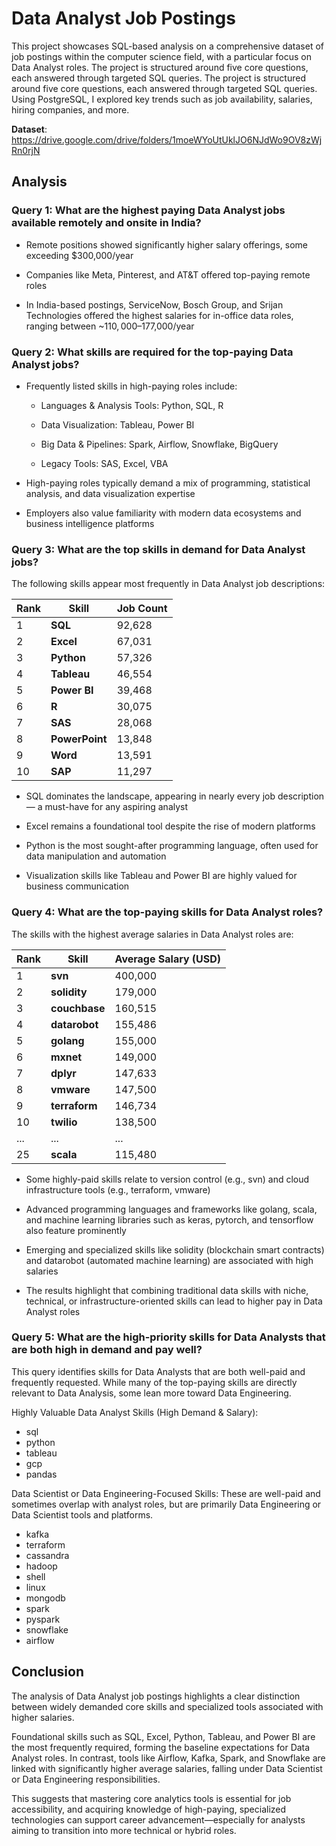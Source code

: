 # Data Analyst Job Postings

This project showcases SQL-based analysis on a comprehensive dataset of job postings within the computer science field, with a particular focus on Data Analyst roles. The project is structured around five core questions, each answered through targeted SQL queries. The project is structured around five core questions, each answered through targeted SQL queries. Using PostgreSQL, I explored key trends such as job availability, salaries, hiring companies, and more.

**Dataset**: https://drive.google.com/drive/folders/1moeWYoUtUklJO6NJdWo9OV8zWjRn0rjN

## Analysis

### Query 1: What are the highest paying Data Analyst jobs available remotely and onsite in India? 

- Remote positions showed significantly higher salary offerings, some exceeding $300,000/year

- Companies like Meta, Pinterest, and AT&T offered top-paying remote roles

- In India-based postings, ServiceNow, Bosch Group, and Srijan Technologies offered the highest salaries for in-office data roles, ranging between ~$110,000–$177,000/year

### Query 2: What skills are required for the top-paying Data Analyst jobs?

- Frequently listed skills in high-paying roles include:

    - Languages & Analysis Tools: Python, SQL, R

    - Data Visualization: Tableau, Power BI

    - Big Data & Pipelines: Spark, Airflow, Snowflake, BigQuery

    - Legacy Tools: SAS, Excel, VBA

- High-paying roles typically demand a mix of programming, statistical analysis, and data visualization expertise

- Employers also value familiarity with modern data ecosystems and business intelligence platforms

### Query 3: What are the top skills in demand for Data Analyst jobs?

The following skills appear most frequently in Data Analyst job descriptions:

| Rank | Skill          | Job Count |
| ---- | -------------- | --------- |
| 1    | **SQL**        | 92,628    |
| 2    | **Excel**      | 67,031    |
| 3    | **Python**     | 57,326    |
| 4    | **Tableau**    | 46,554    |
| 5    | **Power BI**   | 39,468    |
| 6    | **R**          | 30,075    |
| 7    | **SAS**        | 28,068    |
| 8    | **PowerPoint** | 13,848    |
| 9    | **Word**       | 13,591    |
| 10   | **SAP**        | 11,297    |

- SQL dominates the landscape, appearing in nearly every job description — a must-have for any aspiring analyst

- Excel remains a foundational tool despite the rise of modern platforms

- Python is the most sought-after programming language, often used for data manipulation and automation

- Visualization skills like Tableau and Power BI are highly valued for business communication

### Query 4: What are the top-paying skills for Data Analyst roles?

The skills with the highest average salaries in Data Analyst roles are:

| Rank | Skill         | Average Salary (USD) |
| ---- | ------------- | -------------------- |
| 1    | **svn**       | 400,000              |
| 2    | **solidity**  | 179,000              |
| 3    | **couchbase** | 160,515              |
| 4    | **datarobot** | 155,486              |
| 5    | **golang**    | 155,000              |
| 6    | **mxnet**     | 149,000              |
| 7    | **dplyr**     | 147,633              |
| 8    | **vmware**    | 147,500              |
| 9    | **terraform** | 146,734              |
| 10   | **twilio**    | 138,500              |
| ...  | ...           | ...                  |
| 25   | **scala**     | 115,480              |

- Some highly-paid skills relate to version control (e.g., svn) and cloud infrastructure tools (e.g., terraform, vmware)

- Advanced programming languages and frameworks like golang, scala, and machine learning libraries such as keras, pytorch, and tensorflow also feature prominently

- Emerging and specialized skills like solidity (blockchain smart contracts) and datarobot (automated machine learning) are associated with high salaries

- The results highlight that combining traditional data skills with niche, technical, or infrastructure-oriented skills can lead to higher pay in Data Analyst roles

### Query 5: What are the high-priority skills for Data Analysts that are both high in demand and pay well?

This query identifies skills for Data Analysts that are both well-paid and frequently requested. While many of the top-paying skills are directly relevant to Data Analysis, some lean more toward Data Engineering.

Highly Valuable Data Analyst Skills (High Demand & Salary):
- sql
- python
- tableau
- gcp
- pandas

Data Scientist or Data Engineering-Focused Skills: These are well-paid and sometimes overlap with analyst roles, but are primarily Data Engineering or Data Scientist tools and platforms.
- kafka
- terraform
- cassandra
- hadoop
- shell
- linux
- mongodb
- spark
- pyspark
- snowflake
- airflow

## Conclusion

The analysis of Data Analyst job postings highlights a clear distinction between widely demanded core skills and specialized tools associated with higher salaries.

Foundational skills such as SQL, Excel, Python, Tableau, and Power BI are the most frequently required, forming the baseline expectations for Data Analyst roles. In contrast, tools like Airflow, Kafka, Spark, and Snowflake are linked with significantly higher average salaries, falling under Data Scientist or Data Engineering responsibilities.

This suggests that mastering core analytics tools is essential for job accessibility, and acquiring knowledge of high-paying, specialized technologies can support career advancement—especially for analysts aiming to transition into more technical or hybrid roles.